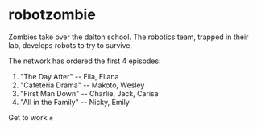 # robotzombie

Zombies take over the dalton school. The robotics team, trapped in their lab, develops robots to try to survive.

The network has ordered the first 4 episodes:

1.  "The Day After" -- Ella, Eliana
2.  "Cafeteria Drama" -- Makoto, Wesley
3.  "First Man Down" -- Charlie, Jack, Carisa
4.  "All in the Family" -- Nicky, Emily

Get to work :fist:
